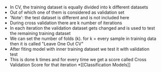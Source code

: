 * In CV, the training dataset is equally divided into k different datasets
* Out of which one of them is considered as validation set
* 'Note': the test dataset is different and is not included here
* During cross validation there are k number of iterations
* In each iteration the validation dataset gets changed and is used to test the remaining training dataset
* We can set the number of folds (k). for k = every sample in training data then it is called "Leave One Out CV"
* After fiting model with inner training dataset we test it with validation test
* This is done k times and for every time we get a score called Cross Validation Score for that iteration
*[[Classification Models]]

